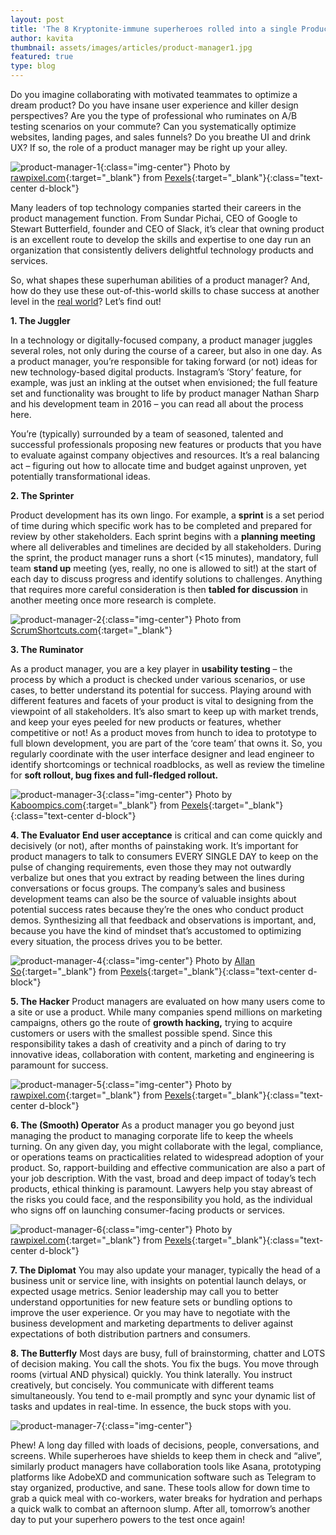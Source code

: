 ```yaml
---
layout: post
title: 'The 8 Kryptonite-immune superheroes rolled into a single Product Manager'
author: kavita
thumbnail: assets/images/articles/product-manager1.jpg
featured: true
type: blog
---
```


Do you imagine collaborating with motivated teammates to optimize a dream product? Do you have insane user experience and killer design perspectives? Are you the type of professional who ruminates on A/B testing scenarios on your commute? Can you systematically optimize websites, landing pages, and sales funnels? Do you breathe UI and drink UX? If so, the role of a product manager may be right up your alley.

![product-manager-1](/assets/images/articles/product-manager1.jpg){:class="img-center"}
<span>Photo by [rawpixel.com](https://www.pexels.com/@rawpixel){:target="\_blank"} from [Pexels](https://www.pexels.com){:target="\_blank"}</span>{:class="text-center d-block"}

Many leaders of top technology companies started their careers in the product management function. From Sundar Pichai, CEO of Google to Stewart Butterfield, founder and CEO of Slack, it’s clear that owning product is an excellent route to develop the skills and expertise to one day run an organization that consistently delivers delightful technology products and services.

So, what shapes these superhuman abilities of a product manager? And, how do they use these out-of-this-world skills to chase success at another level in the [real world](https://blog.lore.online/2018/12/25/breaking-down-the-world-of-work.html)? Let’s find out!

**1. The Juggler**

In a technology or digitally-focused company, a product manager juggles several roles, not only during the course of a career, but also in one day. As a product manager, you’re responsible for taking forward (or not) ideas for new technology-based digital products. Instagram’s ‘Story’ feature, for example, was just an inkling at the outset when envisioned; the full feature set and functionality was brought to life by product manager Nathan Sharp and his development team in 2016 – you can read all about the process here.

You’re (typically) surrounded by a team of seasoned, talented and successful professionals proposing new features or products that you have to evaluate against company objectives and resources. It’s a real balancing act – figuring out how to allocate time and budget against unproven, yet potentially transformational ideas.

**2. The Sprinter**

Product development has its own lingo. For example, a **sprint** is a set period of time during which specific work has to be completed and prepared for review by other stakeholders. Each sprint begins with a **planning meeting** where all deliverables and timelines are decided by all stakeholders. During the sprint, the product manager runs a short (<15 minutes), mandatory, full team **stand up** meeting (yes, really, no one is allowed to sit!) at the start of each day to discuss progress and identify solutions to challenges. Anything that requires more careful consideration is then **tabled for discussion** in another meeting once more research is complete.

![product-manager-2](/assets/images/articles/product-manager2.jpg){:class="img-center"}
<span>Photo from [ScrumShortcuts.com](https://scrumshots.com){:target="\_blank"}

**3. The Ruminator**

As a product manager, you are a key player in **usability testing** – the process by which a product is checked under various scenarios, or use cases, to better understand its potential for success. Playing around with different features and facets of your product is vital to designing from the viewpoint of all stakeholders. It’s also smart to keep up with market trends, and keep your eyes peeled for new products or features, whether competitive or not! As a product moves from hunch to idea to prototype to full blown development, you are part of the ‘core team’ that owns it. So, you regularly coordinate with the user interface designer and lead engineer to identify shortcomings or technical roadblocks, as well as review the timeline for **soft rollout, bug fixes and full-fledged rollout.**

![product-manager-3](/assets/images/articles/product-manager3.jpg){:class="img-center"}
<span>Photo by [Kaboompics.com](https://www.pexels.com/@kaboompics){:target="\_blank"} from [Pexels](https://www.pexels.com){:target="\_blank"}</span>{:class="text-center d-block"}

**4. The Evaluator**
**End user acceptance** is critical and can come quickly and decisively (or not), after months of painstaking work. It’s important for product managers to talk to consumers EVERY SINGLE DAY to keep on the pulse of changing requirements, even those they may not outwardly verbalize but ones that you extract by reading between the lines during conversations or focus groups. The company’s sales and business development teams can also be the source of valuable insights about potential success rates because they’re the ones who conduct product demos. Synthesizing all that feedback and observations is important, and, because you have the kind of mindset that’s accustomed to optimizing every situation, the process drives you to be better.

![product-manager-4](/assets/images/articles/product-manager4.jpg){:class="img-center"}
<span>Photo by [Allan So](https://www.pexels.com/@allan-so-1356596){:target="\_blank"} from [Pexels](https://www.pexels.com){:target="\_blank"}</span>{:class="text-center d-block"}

**5. The Hacker**
Product managers are evaluated on how many users come to a site or use a product. While many companies spend millions on marketing campaigns, others go the route of **growth hacking,** trying to acquire customers or users with the smallest possible spend. Since this responsibility takes a dash of creativity and a pinch of daring to try innovative ideas, collaboration with content, marketing and engineering is paramount for success.

![product-manager-5](/assets/images/articles/product-manager5.jpg){:class="img-center"}
<span>Photo by [rawpixel.com](https://www.pexels.com/@rawpixel){:target="\_blank"} from [Pexels](https://www.pexels.com){:target="\_blank"}</span>{:class="text-center d-block"}

**6. The (Smooth) Operator**
As a product manager you go beyond just managing the product to managing corporate life to keep the wheels turning. On any given day, you might collaborate with the legal, compliance, or operations teams on practicalities related to widespread adoption of your product. So, rapport-building and effective communication are also a part of your job description. With the vast, broad and deep impact of today’s tech products, ethical thinking is paramount. Lawyers help you stay abreast of the risks you could face, and the responsibility you hold, as the individual who signs off on launching consumer-facing products or services.

![product-manager-6](/assets/images/articles/product-manager6.jpg){:class="img-center"}
<span>Photo by [rawpixel.com](https://www.pexels.com/@rawpixel){:target="\_blank"} from [Pexels](https://www.pexels.com){:target="\_blank"}</span>{:class="text-center d-block"}

**7. The Diplomat**
You may also update your manager, typically the head of a business unit or service line, with insights on potential launch delays, or expected usage metrics. Senior leadership may call you to better understand opportunities for new feature sets or bundling options to improve the user experience. Or you may have to negotiate with the business development and marketing departments to deliver against expectations of both distribution partners and consumers.

**8. The Butterfly**
Most days are busy, full of brainstorming, chatter and LOTS of decision making. You call the shots. You fix the bugs. You move through rooms (virtual AND physical) quickly. You think laterally. You instruct creatively, but concisely. You communicate with different teams simultaneously. You tend to e-mail promptly and sync your dynamic list of tasks and updates in real-time. In essence, the buck stops with you.

![product-manager-7](/assets/images/articles/product-manager7.jpg){:class="img-center"}

Phew! A long day filled with loads of decisions, people, conversations, and screens. While superheroes have shields to keep them in check and “alive”, similarly product managers have collaboration tools like Asana, prototyping platforms like AdobeXD and communication software such as Telegram to stay organized, productive, and sane. These tools allow for down time to grab a quick meal with co-workers, water breaks for hydration and perhaps a quick walk to combat an afternoon slump. After all, tomorrow’s another day to put your superhero powers to the test once again!

